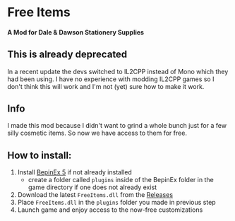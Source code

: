 # Free Items
#### A Mod for Dale & Dawson Stationery Supplies
## This is already deprecated
In a recent update the devs switched to IL2CPP instead of Mono which they had been using. I have no experience with modding IL2CPP games so I don't think this will work and I'm not (yet) sure how to make it work.

## Info
I made this mod because I didn't want to grind a whole bunch just for a few silly cosmetic items. So now we have access to them for free.

## How to install:
1. Install [BepinEx 5](https://github.com/BepInEx/BepInEx/releases) if not already installed
	- create a folder called `plugins` inside of the BepinEx folder in the game directory if one does not already exist
2. Download the latest `FreeItems.dll` from the [Releases](https://github.com/boxfriend/DDSS-FreeItems/releases)
3. Place `FreeItems.dll` in the `plugins` folder you made in previous step
4. Launch game and enjoy access to the now-free customizations
